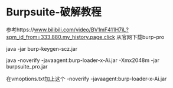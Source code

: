 # Burpsuite-破解教程
参考https://www.bilibili.com/video/BV1mF411H7iL?spm_id_from=333.880.my_history.page.click
从官网下载burp-pro


java -jar burp-keygen-scz.jar

java -noverify -javaagent:burp-loader-x-Ai.jar -Xmx2048m -jar burpsuite_pro.jar


在vmoptions.txt加上这个
-noverify
-javaagent:burp-loader-x-Ai.jar

